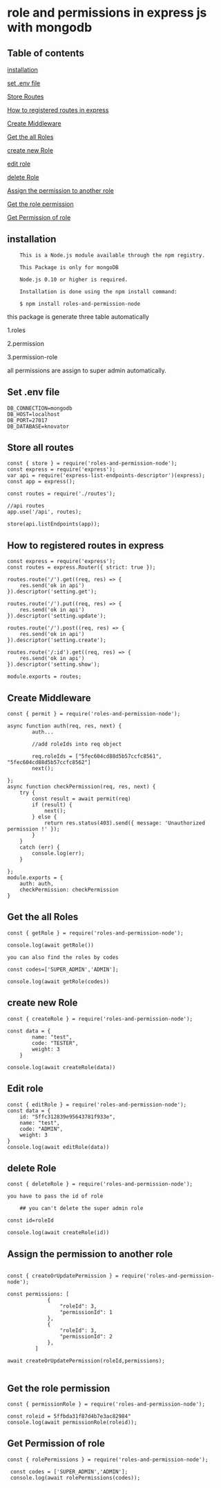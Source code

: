# role and permissions in express js with mongodb
## Table of contents

[installation](https://www.npmjs.com/package/roles-and-permission-node#installation)

[set .env file](https://www.npmjs.com/package/roles-and-permission-node#set-.env-file)

[Store Routes](https://www.npmjs.com/package/roles-and-permission-node#Store-Routes)

[How to registered routes in express](https://www.npmjs.com/package/roles-and-permission-node#How-to-registered-routes-in-express)

[Create Middleware](https://www.npmjs.com/package/roles-and-permission-node#Create-Middleware)

[Get the all Roles](https://www.npmjs.com/package/roles-and-permission-node#Get-the-all-Roles)

[create new Role](https://www.npmjs.com/package/roles-and-permission-node#create-new-Role)

[edit role](https://www.npmjs.com/package/roles-and-permission-node#Edit-role)

[delete Role](https://www.npmjs.com/package/roles-and-permission-node#delete-Role)

[Assign the permission to another role](https://www.npmjs.com/package/roles-and-permission-node#Assign-the-permission-to-another-role)

[Get the role permission](https://www.npmjs.com/package/roles-and-permission-node#Get-the-role-permission)

[Get Permission of role](https://www.npmjs.com/package/roles-and-permission-node#Get-Permission-of-role)


## installation

        This is a Node.js module available through the npm registry.

        This Package is only for mongoDB 
  
        Node.js 0.10 or higher is required.

        Installation is done using the npm install command:

        $ npm install roles-and-permission-node


this package is generate three table automatically

1.roles

2.permission

3.permission-role

all permissions are assign to super admin automatically.

## Set .env file

```
DB_CONNECTION=mongodb
DB_HOST=localhost
DB_PORT=27017
DB_DATABASE=knovator

```

## Store all routes

```
const { store } = require('roles-and-permission-node');
const express = require('express');
var api = require('express-list-endpoints-descriptor')(express);
const app = express();

const routes = require('./routes');

//api routes
app.use('/api', routes);

store(api.listEndpoints(app));

```


## How to registered routes in express

```
const express = require('express');
const routes = express.Router({ strict: true });

routes.route('/').get((req, res) => {
    res.send('ok in api')
}).descriptor('setting.get');

routes.route('/').put((req, res) => {
    res.send('ok in api')
}).descriptor('setting.update');

routes.route('/').post((req, res) => {
    res.send('ok in api')
}).descriptor('setting.create');

routes.route('/:id').get((req, res) => {
    res.send('ok in api')
}).descriptor('setting.show');

module.exports = routes;

```

## Create Middleware

```
const { permit } = require('roles-and-permission-node');

async function auth(req, res, next) {
        auth...

        //add roleIds into req object
        
        req.roleIds = ["5fec604cd88d5b57ccfc8561", "5fec604cd88d5b57ccfc8562"]
        next();

};
async function checkPermission(req, res, next) {
    try {
        const result = await permit(req)
        if (result) {
            next();
        } else {
            return res.status(403).send({ message: 'Unauthorized permission !' });
        }
    }
    catch (err) {
        console.log(err);
    }

};
module.exports = {
    auth: auth,
    checkPermission: checkPermission
}

```

## Get the all Roles

```
const { getRole } = require('roles-and-permission-node');

console.log(await getRole())

you can also find the roles by codes

const codes=['SUPER_ADMIN','ADMIN'];

console.log(await getRole(codes))

```

## create new Role 

```
const { createRole } = require('roles-and-permission-node');

const data = {
        name: "test",
        code: "TESTER",
        weight: 3
    }

console.log(await createRole(data))

```
## Edit role

```
const { editRole } = require('roles-and-permission-node');
const data = {
    id: "5ffc312839e95643781f933e",
    name: "test",
    code: "ADMIN",
    weight: 3
}
console.log(await editRole(data))
```
## delete Role

```
const { deleteRole } = require('roles-and-permission-node');

you have to pass the id of role 

    ## you can't delete the super admin role

const id=roleId

console.log(await createRole(id))

```

## Assign the permission to another role

```

const { createOrUpdatePermission } = require('roles-and-permission-node');

const permissions: [
             {
                 "roleId": 3,
                 "permissionId": 1
             },
             {
                 "roleId": 3,
                 "permissionId": 2
             },
         ]

await createOrUpdatePermission(roleId,permissions);
        
```

## Get the role permission
```
const { permissionRole } = require('roles-and-permission-node');

const roleid = 5ffbda31f87d4b7e3ac82984"
console.log(await permissionRole(roleid));

```

## Get Permission of role 

```
const { rolePermissions } = require('roles-and-permission-node');

 const codes = ['SUPER_ADMIN','ADMIN'];
 console.log(await rolePermissions(codes));
  
```